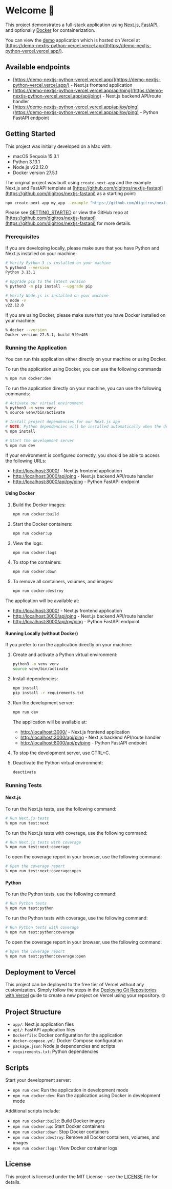 # Welcome 👋

This project demonstrates a full-stack application using [Next.js](https://nextjs.org/), [FastAPI](https://fastapi.tiangolo.com/), and optionally [Docker](https://www.docker.com/) for containerization.

You can view the [demo](https://demo-nextjs-python-vercel.vercel.app/) application which is hosted on Vercel at [https://demo-nextjs-python-vercel.vercel.app](https://demo-nextjs-python-vercel.vercel.app/).

## Available endpoints

- [https://demo-nextjs-python-vercel.vercel.app/](https://demo-nextjs-python-vercel.vercel.app/) - Next.js frontend application
- [https://demo-nextjs-python-vercel.vercel.app/api/ping](https://demo-nextjs-python-vercel.vercel.app/api/ping) - Next.js backend API/route handler
- [https://demo-nextjs-python-vercel.vercel.app/api/py/ping](https://demo-nextjs-python-vercel.vercel.app/api/py/ping) - Python FastAPI endpoint

## Getting Started

This project was initially developed on a Mac with:

- macOS Sequoia 15.3.1
- Python 3.13.1
- Node.js v22.12.0
- Docker version 27.5.1

The original project was built using `create-next-app` and the example Next.js and FastAPI template at [https://github.com/digitros/nextjs-fastapi](https://github.com/digitros/nextjs-fastapi) as a starting point:

```sh
npx create-next-app my_app --example "https://github.com/digitros/nextjs-fastapi"
```

Please see [GETTING_STARTED](./GETTING_STARTED.md) or view the GitHub repo at [https://github.com/digitros/nextjs-fastapi](https://github.com/digitros/nextjs-fastapi) for more details.

### Prerequisites

If you are developing locally, please make sure that you have Python and Next.js installed on your machine:

```sh
# Verify Python 3 is installed on your machine
% python3 --version
Python 3.13.1

# Upgrade pip to the latest version
% python3 -m pip install --upgrade pip

# Verify Node.js is installed on your machine
% node -v
v22.12.0
```

If you are using Docker, please make sure that you have Docker installed on your machine:

```sh
% docker --version
Docker version 27.5.1, build 9f9e405
```

### Running the Application

You can run this application either directly on your machine or using Docker.

To run the application using Docker, you can use the following commands:

```sh
% npm run docker:dev
```

To run the application directly on your machine, you can use the following commands:

```sh
# Activate our virtual environment
% python3 -m venv venv
% source venv/bin/activate

# Install project dependencies for our Next.js app
# NOTE: Python dependencies will be installed automatically when the development server is started.
% npm install

# Start the development server
% npm run dev
```

If your environment is configured correctly, you should be able to access the following URLs:

- [http://localhost:3000/](http://localhost:3000/) - Next.js frontend application
- [http://localhost:3000/api/ping](http://localhost:3000/api/ping) - Next.js backend API/route handler
- [http://localhost:8000/api/py/ping](http://localhost:8000/api/py/ping) - Python FastAPI endpoint

#### Using Docker

1. Build the Docker images:

   ```sh
   npm run docker:build
   ```

2. Start the Docker containers:

   ```sh
   npm run docker:up
   ```

3. View the logs:

   ```sh
   npm run docker:logs
   ```

4. To stop the containers:

   ```sh
   npm run docker:down
   ```

5. To remove all containers, volumes, and images:

   ```sh
   npm run docker:destroy
   ```

The application will be available at:

- [http://localhost:3000/](http://localhost:3000/) - Next.js frontend application
- [http://localhost:3000/api/ping](http://localhost:3000/api/ping) - Next.js backend API/route handler
- [http://localhost:8000/api/py/ping](http://localhost:8000/api/py/ping) - Python FastAPI endpoint

#### Running Locally (without Docker)

If you prefer to run the application directly on your machine:

1. Create and activate a Python virtual environment:

   ```sh
   python3 -m venv venv
   source venv/bin/activate
   ```

2. Install dependencies:

   ```sh
   npm install
   pip install -r requirements.txt
   ```

3. Run the development server:

   ```sh
   npm run dev   
   ```

   The application will be available at:

    - [http://localhost:3000/](http://localhost:3000/) - Next.js frontend application
    - [http://localhost:3000/api/ping](http://localhost:3000/api/ping) - Next.js backend API/route handler
    - [http://localhost:8000/api/py/ping](http://localhost:8000/api/py/ping) - Python FastAPI endpoint

4. To stop the development server, use CTRL+C.

5. Deactivate the Python virtual environment:

   ```sh
   deactivate
   ```

### Running Tests

#### Next.js

To run the Next.js tests, use the following command:

```sh
# Run Next.js tests
% npm run test:next
```

To run the Next.js tests with coverage, use the following command:

```sh
# Run Next.js tests with coverage
% npm run test:next:coverage
```

To open the coverage report in your browser, use the following command:

```sh
# Open the coverage report
% npm run test:next:coverage:open
```

#### Python

To run the Python tests, use the following command:

```sh
# Run Python tests
% npm run test:python
```

To run the Python tests with coverage, use the following command:

```sh
# Run Python tests with coverage
% npm run test:python:coverage
```

To open the coverage report in your browser, use the following command:

```sh
# Open the coverage report
% npm run test:python:coverage:open
```

## Deployment to Vercel

This project can be deployed to the free tier of Vercel without any customization. Simply follow the steps in the [Deploying Git Repositories with Vercel](https://vercel.com/docs/deployments/git#deploying-git-repositories-with-vercel) guide to create a new project on Vercel using your repository. 🤓

## Project Structure

- `app/`: Next.js application files
- `api/`: FastAPI application files
- `Dockerfile`: Docker configuration for the application
- `docker-compose.yml`: Docker Compose configuration
- `package.json`: Node.js dependencies and scripts
- `requirements.txt`: Python dependencies

## Scripts

Start your development server:

- `npm run dev`: Run the application in development mode
- `npm run docker:dev`: Run the application using Docker in development mode

Additional scripts include:

- `npm run docker:build`: Build Docker images
- `npm run docker:up`: Start Docker containers
- `npm run docker:down`: Stop Docker containers
- `npm run docker:destroy`: Remove all Docker containers, volumes, and images
- `npm run docker:logs`: View Docker container logs

## License

This project is licensed under the MIT License - see the [LICENSE](LICENSE) file for details.

